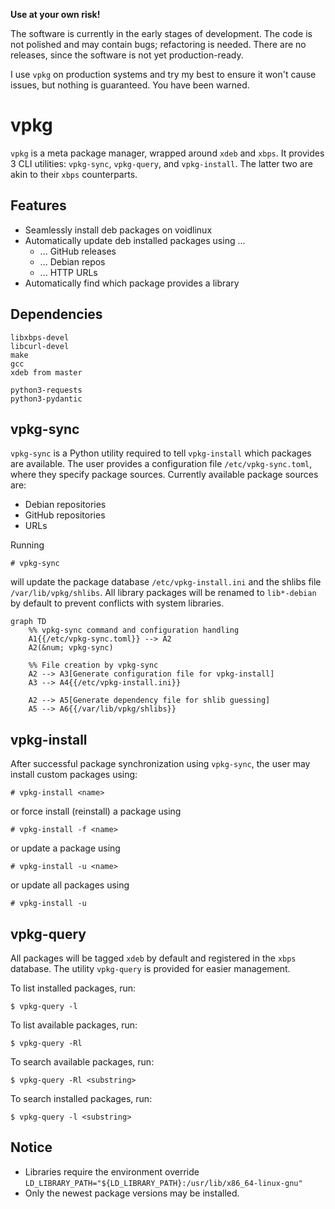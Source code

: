 **Use at your own risk!**

The software is currently in the early stages of development. The code is not
polished and may contain bugs; refactoring is needed. There are no releases,
since the software is not yet production-ready.

I use `vpkg` on production systems and try my best to ensure it won't cause
issues, but nothing is guaranteed. You have been warned.

# vpkg

`vpkg` is a meta package manager, wrapped around `xdeb` and `xbps`. It provides
3 CLI utilities: `vpkg-sync`, `vpkg-query`, and `vpkg-install`. The latter two
are akin to their `xbps` counterparts.

## Features

- Seamlessly install deb packages on voidlinux
- Automatically update deb installed packages using ...
  - ... GitHub releases
  - ... Debian repos
  - ... HTTP URLs
- Automatically find which package provides a library

## Dependencies

```
libxbps-devel
libcurl-devel
make
gcc
xdeb from master
```

```
python3-requests
python3-pydantic
```

## vpkg-sync

`vpkg-sync` is a Python utility required to tell `vpkg-install` which packages
are available. The user provides a configuration file `/etc/vpkg-sync.toml`,
where they specify package sources. Currently available package sources are:

- Debian repositories
- GitHub repositories
- URLs

Running

```
# vpkg-sync
```

will update the package database `/etc/vpkg-install.ini` and the shlibs file
`/var/lib/vpkg/shlibs`. All library packages will be renamed to `lib*-debian`
by default to prevent conflicts with system libraries.

```mermaid
graph TD
    %% vpkg-sync command and configuration handling
    A1{{/etc/vpkg-sync.toml}} --> A2
    A2(&num; vpkg-sync)

    %% File creation by vpkg-sync
    A2 --> A3[Generate configuration file for vpkg-install]
    A3 --> A4{{/etc/vpkg-install.ini}}

    A2 --> A5[Generate dependency file for shlib guessing]
    A5 --> A6{{/var/lib/vpkg/shlibs}}
```

## vpkg-install

After successful package synchronization using `vpkg-sync`, the user may
install custom packages using:

```
# vpkg-install <name>
```

or force install (reinstall) a package using

```
# vpkg-install -f <name>
```

or update a package using

```
# vpkg-install -u <name>
```

or update all packages using

```
# vpkg-install -u
```

## vpkg-query

All packages will be tagged `xdeb` by default and registered in the `xbps`
database. The utility `vpkg-query` is provided for easier management.

To list installed packages, run:

```
$ vpkg-query -l
```

To list available packages, run:

```
$ vpkg-query -Rl
```

To search available packages, run:

```
$ vpkg-query -Rl <substring>
```

To search installed packages, run:

```
$ vpkg-query -l <substring>
```

## Notice
- Libraries require the environment override `LD_LIBRARY_PATH="${LD_LIBRARY_PATH}:/usr/lib/x86_64-linux-gnu"`
- Only the newest package versions may be installed.
